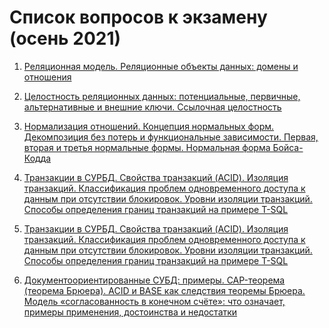 # Список вопросов к экзамену (осень 2021)

1. [Реляционная модель. Реляционные объекты данных: домены и отношения](QA/01.md)

2. [Целостность реляционных данных: потенциальные, первичные, альтернативные и внешние ключи. Ссылочная целостность](QA/02.md)

3. [Нормализация отношений. Концепция нормальных форм. Декомпозиция без потерь и функциональные зависимости. Первая, вторая и третья нормальные формы. Нормальная форма Бойса-Кодда](QA/03.md)

4. [Транзакции в СУРБД. Свойства транзакций (ACID). Изоляция транзакций. Классификация проблем одновременного доступа к данным при отсутствии блокировок. Уровни изоляции транзакций. Способы определения границ транзакций на примере T-SQL](QA/04.md)

14. [Транзакции в СУРБД. Свойства транзакций (ACID). Изоляция транзакций. Классификация проблем одновременного доступа к данным при отсутствии блокировок. Уровни изоляции транзакций. Способы определения границ транзакций на примере T-SQL](QA/14.md)

18. [Документоориентированные СУБД: примеры. CAP-теорема (теорема Брюера). ACID и BASE как следствия теоремы Брюера. Модель «согласованность в конечном счёте»: что означает, примеры применения, достоинства и недостатки](QA/18.md)
